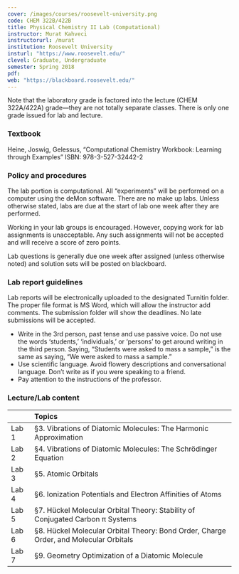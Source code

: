 ```yaml
---
cover: /images/courses/roosevelt-university.png
code: CHEM 322B/422B
title: Physical Chemistry II Lab (Computational)
instructor: Murat Kahveci
instructorurl: /murat
institution: Roosevelt University
insturl: "https://www.roosevelt.edu/"
clevel: Graduate, Undergraduate
semester: Spring 2018
pdf:
web: "https://blackboard.roosevelt.edu/"
---
```

Note that the laboratory grade is factored into the lecture (CHEM 322A/422A) grade—they are not totally separate classes. There is only one grade issued for lab and lecture.

### Textbook

Heine, Joswig, Gelessus, “Computational Chemistry Workbook: Learning through Examples” ISBN: 978-3-527-32442-2

### Policy and procedures

The lab portion is computational. All “experiments” will be performed on a computer using the deMon software. There are no make up labs. Unless otherwise stated, labs are due at the start of lab one week after they are performed.

Working in your lab groups is encouraged. However, copying work for lab assignments is unacceptable. Any such assignments will not be accepted and will receive a score of zero points.

Lab questions is generally due one week after assigned (unless otherwise noted) and solution sets will be posted on blackboard.

### Lab report guidelines

Lab reports will be electronically uploaded to the designated Turnitin folder. The proper file format is MS Word, which will allow the instructor add comments. The submission folder will show the deadlines. No late submissions will be accepted.

* Write in the 3rd person, past tense and use passive voice. Do not use the words ‘students,’ ‘individuals,’ or ‘persons’ to get around writing in the third person. Saying, “Students were asked to mass a sample,” is the same as saying, “We were asked to mass a sample.”
* Use scientific language. Avoid flowery descriptions and conversational language. Don’t write as if you were speaking to a friend.
* Pay attention to the instructions of the professor.

### Lecture/Lab content

|       | Topics |
|:-------|:-------|
| Lab 1  |  §3. Vibrations of Diatomic Molecules: The Harmonic Approximation |
| Lab 2  |  §4. Vibrations of Diatomic Molecules: The Schrödinger Equation  |
| Lab 3  |  §5. Atomic Orbitals |
| Lab 4  |  §6. Ionization Potentials and Electron Affinities of Atoms |
| Lab 5  |  §7. Hückel Molecular Orbital Theory: Stability of Conjugated Carbon π Systems|
| Lab 6  |  §8. Hückel Molecular Orbital Theory: Bond Order, Charge Order, and Molecular Orbitals |
| Lab 7  |  §9. Geometry Optimization of a Diatomic Molecule |
